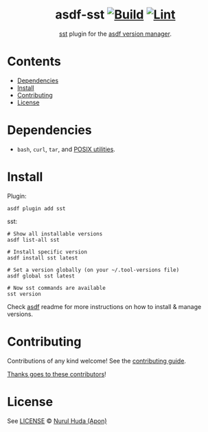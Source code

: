 <div align="center">

# asdf-sst [![Build](https://github.com/nurulhudaapon/asdf-sst/actions/workflows/build.yml/badge.svg)](https://github.com/nurulhudaapon/asdf-sst/actions/workflows/build.yml) [![Lint](https://github.com/nurulhudaapon/asdf-sst/actions/workflows/lint.yml/badge.svg)](https://github.com/nurulhudaapon/asdf-sst/actions/workflows/lint.yml)

[sst](https://sst.dev) plugin for the [asdf version manager](https://asdf-vm.com).

</div>

# Contents

- [Dependencies](#dependencies)
- [Install](#install)
- [Contributing](#contributing)
- [License](#license)

# Dependencies

- `bash`, `curl`, `tar`, and [POSIX utilities](https://pubs.opengroup.org/onlinepubs/9699919799/idx/utilities.html).

# Install

Plugin:

```shell
asdf plugin add sst
```

sst:

```shell
# Show all installable versions
asdf list-all sst

# Install specific version
asdf install sst latest

# Set a version globally (on your ~/.tool-versions file)
asdf global sst latest

# Now sst commands are available
sst version
```

Check [asdf](https://github.com/asdf-vm/asdf) readme for more instructions on how to
install & manage versions.

# Contributing

Contributions of any kind welcome! See the [contributing guide](contributing.md).

[Thanks goes to these contributors](https://github.com/nurulhudaapon/asdf-sst/graphs/contributors)!

# License

See [LICENSE](LICENSE) © [Nurul Huda (Apon)](https://github.com/nurulhudaapon/)
